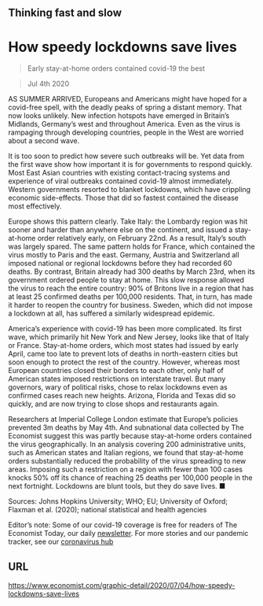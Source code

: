 ## Thinking fast and slow

# How speedy lockdowns save lives

> Early stay-at-home orders contained covid-19 the best

> Jul 4th 2020

AS SUMMER ARRIVED, Europeans and Americans might have hoped for a covid-free spell, with the deadly peaks of spring a distant memory. That now looks unlikely. New infection hotspots have emerged in Britain’s Midlands, Germany’s west and throughout America. Even as the virus is rampaging through developing countries, people in the West are worried about a second wave.

It is too soon to predict how severe such outbreaks will be. Yet data from the first wave show how important it is for governments to respond quickly. Most East Asian countries with existing contact-tracing systems and experience of viral outbreaks contained covid-19 almost immediately. Western governments resorted to blanket lockdowns, which have crippling economic side-effects. Those that did so fastest contained the disease most effectively.

Europe shows this pattern clearly. Take Italy: the Lombardy region was hit sooner and harder than anywhere else on the continent, and issued a stay-at-home order relatively early, on February 22nd. As a result, Italy’s south was largely spared. The same pattern holds for France, which contained the virus mostly to Paris and the east. Germany, Austria and Switzerland all imposed national or regional lockdowns before they had recorded 60 deaths. By contrast, Britain already had 300 deaths by March 23rd, when its government ordered people to stay at home. This slow response allowed the virus to reach the entire country: 90% of Britons live in a region that has at least 25 confirmed deaths per 100,000 residents. That, in turn, has made it harder to reopen the country for business. Sweden, which did not impose a lockdown at all, has suffered a similarly widespread epidemic.

America’s experience with covid-19 has been more complicated. Its first wave, which primarily hit New York and New Jersey, looks like that of Italy or France. Stay-at-home orders, which most states had issued by early April, came too late to prevent lots of deaths in north-eastern cities but soon enough to protect the rest of the country. However, whereas most European countries closed their borders to each other, only half of American states imposed restrictions on interstate travel. But many governors, wary of political risks, chose to relax lockdowns even as confirmed cases reach new heights. Arizona, Florida and Texas did so quickly, and are now trying to close shops and restaurants again.

Researchers at Imperial College London estimate that Europe’s policies prevented 3m deaths by May 4th. And subnational data collected by The Economist suggest this was partly because stay-at-home orders contained the virus geographically. In an analysis covering 200 administrative units, such as American states and Italian regions, we found that stay-at-home orders substantially reduced the probability of the virus spreading to new areas. Imposing such a restriction on a region with fewer than 100 cases knocks 50% off its chance of reaching 25 deaths per 100,000 people in the next fortnight. Lockdowns are blunt tools, but they do save lives. ■

Sources: Johns Hopkins University; WHO; EU; University of Oxford; Flaxman et al. (2020); national statistical and health agencies



Editor’s note: Some of our covid-19 coverage is free for readers of The Economist Today, our daily [newsletter](https://www.economist.com/https://my.economist.com/user#newsletter). For more stories and our pandemic tracker, see our [coronavirus hub](https://www.economist.com//news/2020/03/11/the-economists-coverage-of-the-coronavirus)

## URL

https://www.economist.com/graphic-detail/2020/07/04/how-speedy-lockdowns-save-lives
